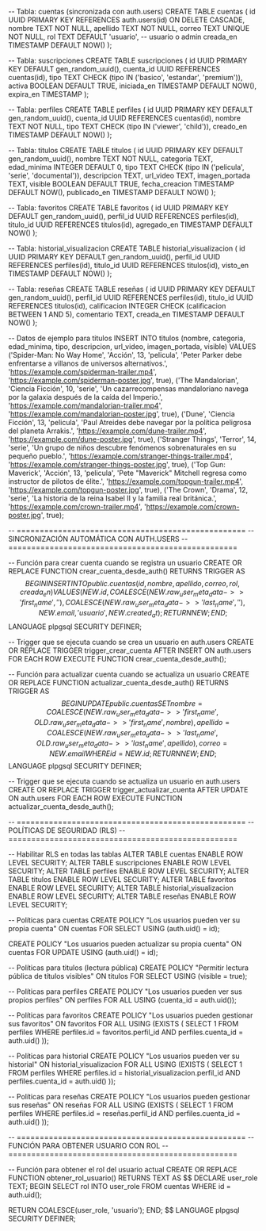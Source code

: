 -- Tabla: cuentas (sincronizada con auth.users)
CREATE TABLE cuentas (
  id UUID PRIMARY KEY REFERENCES auth.users(id) ON DELETE CASCADE,
  nombre TEXT NOT NULL,
  apellido TEXT NOT NULL,
  correo TEXT UNIQUE NOT NULL,
  rol TEXT DEFAULT 'usuario', -- usuario o admin
  creada_en TIMESTAMP DEFAULT NOW()
);

-- Tabla: suscripciones
CREATE TABLE suscripciones (
  id UUID PRIMARY KEY DEFAULT gen_random_uuid(),
  cuenta_id UUID REFERENCES cuentas(id),
  tipo TEXT CHECK (tipo IN ('basico', 'estandar', 'premium')),
  activa BOOLEAN DEFAULT TRUE,
  iniciada_en TIMESTAMP DEFAULT NOW(),
  expira_en TIMESTAMP
);

-- Tabla: perfiles
CREATE TABLE perfiles (
  id UUID PRIMARY KEY DEFAULT gen_random_uuid(),
  cuenta_id UUID REFERENCES cuentas(id),
  nombre TEXT NOT NULL,
  tipo TEXT CHECK (tipo IN ('viewer', 'child')),
  creado_en TIMESTAMP DEFAULT NOW()
);

-- Tabla: titulos
CREATE TABLE titulos (
  id UUID PRIMARY KEY DEFAULT gen_random_uuid(),
  nombre TEXT NOT NULL,
  categoria TEXT,
  edad_minima INTEGER DEFAULT 0,
  tipo TEXT CHECK (tipo IN ('pelicula', 'serie', 'documental')),
  descripcion TEXT,
  url_video TEXT,
  imagen_portada TEXT,
  visible BOOLEAN DEFAULT TRUE,
  fecha_creacion TIMESTAMP DEFAULT NOW(),
  publicado_en TIMESTAMP DEFAULT NOW()
);

-- Tabla: favoritos
CREATE TABLE favoritos (
  id UUID PRIMARY KEY DEFAULT gen_random_uuid(),
  perfil_id UUID REFERENCES perfiles(id),
  titulo_id UUID REFERENCES titulos(id),
  agregado_en TIMESTAMP DEFAULT NOW()
);

-- Tabla: historial_visualizacion
CREATE TABLE historial_visualizacion (
  id UUID PRIMARY KEY DEFAULT gen_random_uuid(),
  perfil_id UUID REFERENCES perfiles(id),
  titulo_id UUID REFERENCES titulos(id),
  visto_en TIMESTAMP DEFAULT NOW()
);

-- Tabla: reseñas
CREATE TABLE reseñas (
  id UUID PRIMARY KEY DEFAULT gen_random_uuid(),
  perfil_id UUID REFERENCES perfiles(id),
  titulo_id UUID REFERENCES titulos(id),
  calificacion INTEGER CHECK (calificacion BETWEEN 1 AND 5),
  comentario TEXT,
  creada_en TIMESTAMP DEFAULT NOW()
);

-- Datos de ejemplo para titulos
INSERT INTO titulos (nombre, categoria, edad_minima, tipo, descripcion, url_video, imagen_portada, visible) VALUES
('Spider-Man: No Way Home', 'Acción', 13, 'pelicula', 'Peter Parker debe enfrentarse a villanos de universos alternativos.', 'https://example.com/spiderman-trailer.mp4', 'https://example.com/spiderman-poster.jpg', true),
('The Mandalorian', 'Ciencia Ficción', 10, 'serie', 'Un cazarrecompensas mandaloriano navega por la galaxia después de la caída del Imperio.', 'https://example.com/mandalorian-trailer.mp4', 'https://example.com/mandalorian-poster.jpg', true),
('Dune', 'Ciencia Ficción', 13, 'pelicula', 'Paul Atreides debe navegar por la política peligrosa del planeta Arrakis.', 'https://example.com/dune-trailer.mp4', 'https://example.com/dune-poster.jpg', true),
('Stranger Things', 'Terror', 14, 'serie', 'Un grupo de niños descubre fenómenos sobrenaturales en su pequeño pueblo.', 'https://example.com/stranger-things-trailer.mp4', 'https://example.com/stranger-things-poster.jpg', true),
('Top Gun: Maverick', 'Acción', 13, 'pelicula', 'Pete "Maverick" Mitchell regresa como instructor de pilotos de élite.', 'https://example.com/topgun-trailer.mp4', 'https://example.com/topgun-poster.jpg', true),
('The Crown', 'Drama', 12, 'serie', 'La historia de la reina Isabel II y la familia real británica.', 'https://example.com/crown-trailer.mp4', 'https://example.com/crown-poster.jpg', true);

-- ==================================================
-- SINCRONIZACIÓN AUTOMÁTICA CON AUTH.USERS
-- ==================================================

-- Función para crear cuenta cuando se registra un usuario
CREATE OR REPLACE FUNCTION crear_cuenta_desde_auth()
RETURNS TRIGGER AS $$
BEGIN
  INSERT INTO public.cuentas (id, nombre, apellido, correo, rol, creada_en)
  VALUES (
    NEW.id,
    COALESCE(NEW.raw_user_meta_data->>'first_name', ''),
    COALESCE(NEW.raw_user_meta_data->>'last_name', ''),
    NEW.email,
    'usuario',
    NEW.created_at
  );
  RETURN NEW;
END;
$$ LANGUAGE plpgsql SECURITY DEFINER;

-- Trigger que se ejecuta cuando se crea un usuario en auth.users
CREATE OR REPLACE TRIGGER trigger_crear_cuenta
  AFTER INSERT ON auth.users
  FOR EACH ROW
  EXECUTE FUNCTION crear_cuenta_desde_auth();

-- Función para actualizar cuenta cuando se actualiza un usuario
CREATE OR REPLACE FUNCTION actualizar_cuenta_desde_auth()
RETURNS TRIGGER AS $$
BEGIN
  UPDATE public.cuentas
  SET
    nombre = COALESCE(NEW.raw_user_meta_data->>'first_name', OLD.raw_user_meta_data->>'first_name', nombre),
    apellido = COALESCE(NEW.raw_user_meta_data->>'last_name', OLD.raw_user_meta_data->>'last_name', apellido),
    correo = NEW.email
  WHERE id = NEW.id;
  RETURN NEW;
END;
$$ LANGUAGE plpgsql SECURITY DEFINER;

-- Trigger que se ejecuta cuando se actualiza un usuario en auth.users
CREATE OR REPLACE TRIGGER trigger_actualizar_cuenta
  AFTER UPDATE ON auth.users
  FOR EACH ROW
  EXECUTE FUNCTION actualizar_cuenta_desde_auth();

-- ==================================================
-- POLÍTICAS DE SEGURIDAD (RLS)
-- ==================================================

-- Habilitar RLS en todas las tablas
ALTER TABLE cuentas ENABLE ROW LEVEL SECURITY;
ALTER TABLE suscripciones ENABLE ROW LEVEL SECURITY;
ALTER TABLE perfiles ENABLE ROW LEVEL SECURITY;
ALTER TABLE titulos ENABLE ROW LEVEL SECURITY;
ALTER TABLE favoritos ENABLE ROW LEVEL SECURITY;
ALTER TABLE historial_visualizacion ENABLE ROW LEVEL SECURITY;
ALTER TABLE reseñas ENABLE ROW LEVEL SECURITY;

-- Políticas para cuentas
CREATE POLICY "Los usuarios pueden ver su propia cuenta" ON cuentas
  FOR SELECT USING (auth.uid() = id);

CREATE POLICY "Los usuarios pueden actualizar su propia cuenta" ON cuentas
  FOR UPDATE USING (auth.uid() = id);

-- Políticas para titulos (lectura pública)
CREATE POLICY "Permitir lectura pública de títulos visibles" ON titulos
  FOR SELECT USING (visible = true);

-- Políticas para perfiles
CREATE POLICY "Los usuarios pueden ver sus propios perfiles" ON perfiles
  FOR ALL USING (cuenta_id = auth.uid());

-- Políticas para favoritos
CREATE POLICY "Los usuarios pueden gestionar sus favoritos" ON favoritos
  FOR ALL USING (EXISTS (
    SELECT 1 FROM perfiles WHERE perfiles.id = favoritos.perfil_id AND perfiles.cuenta_id = auth.uid()
  ));

-- Políticas para historial
CREATE POLICY "Los usuarios pueden ver su historial" ON historial_visualizacion
  FOR ALL USING (EXISTS (
    SELECT 1 FROM perfiles WHERE perfiles.id = historial_visualizacion.perfil_id AND perfiles.cuenta_id = auth.uid()
  ));

-- Políticas para reseñas
CREATE POLICY "Los usuarios pueden gestionar sus reseñas" ON reseñas
  FOR ALL USING (EXISTS (
    SELECT 1 FROM perfiles WHERE perfiles.id = reseñas.perfil_id AND perfiles.cuenta_id = auth.uid()
  ));

-- ==================================================
-- FUNCIÓN PARA OBTENER USUARIO CON ROL
-- ==================================================

-- Función para obtener el rol del usuario actual
CREATE OR REPLACE FUNCTION obtener_rol_usuario()
RETURNS TEXT AS $$
DECLARE
  user_role TEXT;
BEGIN
  SELECT rol INTO user_role
  FROM cuentas
  WHERE id = auth.uid();
  
  RETURN COALESCE(user_role, 'usuario');
END;
$$ LANGUAGE plpgsql SECURITY DEFINER;